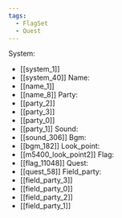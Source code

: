 ```yaml
---
tags:
  - FlagSet
  - Quest
---
```

System:
- [[system_1]]
- [[system_40]]
Name:
- [[name_1]]
- [[name_8]]
Party:
- [[party_2]]
- [[party_3]]
- [[party_0]]
- [[party_1]]
Sound:
- [[sound_306]]
Bgm:
- [[bgm_182]]
Look_point:
- [[m5400_look_point2]]
Flag:
- [[flag_11048]]
Quest:
- [[quest_58]]
Field_party:
- [[field_party_3]]
- [[field_party_0]]
- [[field_party_2]]
- [[field_party_1]]
